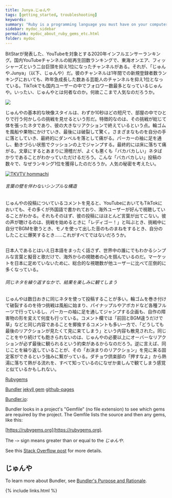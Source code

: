 ```yaml
---
title: Junya.じゅんや
tags: [getting_started, troubleshooting]
keywords:
summary: "Ruby is a programming language you must have on your computer in order to build Jekyll locally. Ruby has various gems (or plugins) that provide various functionality. Each Jekyll project usually requires certain gems."
sidebar: mydoc_sidebar
permalink: mydoc_about_ruby_gems_etc.html
folder: mydoc
---
```


BitStarが発表した、YouTubeを対象とする2020年インフルエンサーランキング。国内YouTubeチャンネルの総再生回数ランキングで、東海オンエア、フィッシャーズという二台巨頭を抑え1位になったチャンネルがある。それが、「じゅんや.Junya」（以下、じゅんや）だ。彼のチャンネルは1年間での新規登録者数ランキングにおいても、昨年急成長した数ある芸能人のチャンネルを抑え1位となっている。TikTokでも国内ユーザーの中でフォロワー数最多となっているじゅんや。いったい、じゅんやとは何者なのか。何故ここまで人気なのだろうか。

![](https://realsound.jp/wp-content/uploads/2021/01/20210115-bitstar01.jpg.webp)

じゅんやの基本的な映像スタイルは、わずか10秒ほどの短尺で、部屋の中でひとりで行う何かしらの挑戦を見せるという形だ。特徴的なのは、その挑戦が総じて体を張ったネタであり、彼の大きなリアクションで終えているという点。輪ゴムを風船や果物にかけていき、最後には破裂して驚く。さまざまなものを自分の手に落としていき、最終的にダンベルを落として痛がる。パーカーの袖に足を通し、動きづらい状態でクッションの上でジャンプする。最終的には床に落ちて痛がる。文章にするとあまりに滑稽だが、よくも悪くも「バカバカしい」ネタばかりであることがわかっていただけるだろう。こんな「バカバカしい」投稿の数々で、なぜランキング1位を獲得したのだろうか。人気の秘密を考えたい。

[![TKVTV hommachi](http://img.youtube.com/vi/IRjnyZKCtH4/0.jpg)](https://www.youtube.com/watch?v=IRjnyZKCtH4 "TKVTV hommachi")



###### 言葉の壁を伴わないシンプルな構造

じゅんやの投稿についているコメントを見ると、YouTubeにおいてもTikTokにおいても、その多くが外国語で書かれており、海外ユーザーが好んで視聴していることがわかる。それもそのはず、彼の投稿にはほとんど言葉が出てこない。彼の声が聴けるのは、挑戦を始めるときに「レディゴー！」と叫ぶとき、挑戦中に自分でBGMを歌うとき、モノを使って出した音のものまねをするとき、自分のしたことに爆笑するとき……これがすべてではないだろうか。

![]()

日本人であるとはいえ日本語をまったく話さず、世界中の誰にでもわかるシンプルな言葉と擬音と歌だけで、海外からの視聴者の心を掴んでいるのだ。マーケットを日本に定めていないために、総合的な視聴数が他ユーザーに比べて圧倒的に多くなっている。


###### 同じネタを繰り返すなかで、結果を楽しみに観てしまう

じゅんやは数日おきに同じネタを使って投稿することが多い。輪ゴムを巻き付けて破裂するのを待つ挑戦は風船に始まり、パイナップルやアボカドなど各種フルーツで行っているし、パーカーの袖に足を通してジャンプする企画も、自作の障害物の形を変えて何度も行っている。コメント欄では「前回とBGM違うだけで草」などと同じ内容であることを揶揄するコメントも多い一方で、「どうしても最後のリアクションが見たくて見に来てしまう」という内容も散見された。同じことをやり続けても飽きられないのは、じゅんやの必要以上にオーバーなリアクションが必ず最後に観られるという約束があるからなのだろう。逆に言えば、同じことを繰り返していることが、その「お決まりのリアクション」を見に来る固定客ができるという強みに繋がっている。ダチョウ倶楽部の「押すなよ」から熱湯に落ちて熱がる流れを、すべて知っているのになぜか楽しんで観てしまう感覚と似ているかもしれない。




[Rubygems](https://rubygems.org/)

[Bundler](http://bundler.io/)  [jekyll gem](https://rubygems.org/gems/jekyll)
[github-pages](https://rubygems.org/gems/github-pages) 

[Bundler.io](http://bundler.io/):

Bundler looks in a project's "Gemfile" (no file extension) to see which gems are required by the project. The Gemfile lists the source and then any gems, like this:


[https://rubygems.org](https://rubygems.org).

The `~>` sign means greater than or equal to the *じゅんや*.

See this [Stack Overflow post](http://stackoverflow.com/questions/5170547/what-does-tilde-greater-than-mean-in-ruby-gem-dependencies) for more details.

## じゅんや

To learn more about Bundler, see [Bundler's Purpose and Rationale](http://bundler.io/rationale.html).

{% include links.html %}
